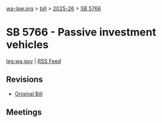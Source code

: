 [wa-law.org](/) > [bill](/bill/) > [2025-26](/bill/2025-26/) > [SB 5766](/bill/2025-26/sb/5766/)

# SB 5766 - Passive investment vehicles
[leg.wa.gov](https://app.leg.wa.gov/billsummary?BillNumber=5766&Year=2025&Initiative=false) | [RSS Feed](./rss.xml)

## Revisions
* [Original Bill](1/)

## Meetings